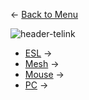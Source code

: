 ← [Back to Menu](https://telinkgithub.github.io/Telink/ "Menu")

![header-telink](https://i.imgur.com/5kRG6CF.jpg)

- [ESL](https://telinkgithub.github.io/App-Specific/ "ESL") →
- [Mesh](https://telinkgithub.github.io/App-Specific/ "Mesh") →
- [Mouse](https://telinkgithub.github.io/App-Specific/ "Mouse") →
- [PC](https://telinkgithub.github.io/App-Specific/ "PC") →
